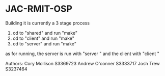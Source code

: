 JAC-RMIT-OSP
============

Building it is currently a 3 stage process

1. cd to "shared" and run "make"
2. cd to "client" and run "make"
3. cd to "server" and run "make"


as for running, the server is run with 
"server <portNo>"
and the client with
"client <serverAddress> <portNo> "


Authors: Cory Mollison   S3369723
         Andrew O'conner S3333717
         Josh Trew       S3237464